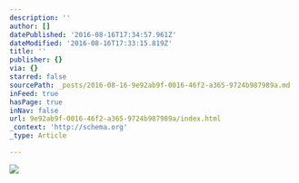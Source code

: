 ```yaml
---
description: ''
author: []
datePublished: '2016-08-16T17:34:57.961Z'
dateModified: '2016-08-16T17:33:15.819Z'
title: ''
publisher: {}
via: {}
starred: false
sourcePath: _posts/2016-08-16-9e92ab9f-0016-46f2-a365-9724b987989a.md
inFeed: true
hasPage: true
inNav: false
url: 9e92ab9f-0016-46f2-a365-9724b987989a/index.html
_context: 'http://schema.org'
_type: Article

---
```

![](https://the-grid-user-content.s3-us-west-2.amazonaws.com/f1a5abac-b351-4d43-abd4-1d031f2def8e.jpg)